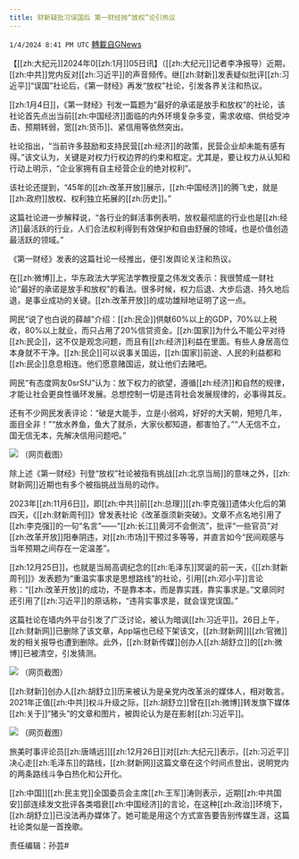 ```yaml
---
title: 财新疑批习误国后 第一财经抛“放权”论引热议
---
```

`1/4/2024 8:41 PM UTC` [轉載自GNews](https://gnews.org/articles/2185015)

【[[zh:大纪元]]2024年0[[zh:1月]]05日讯】（[[zh:大纪元]]记者李净报导）近期，[[zh:中共]]党内反对[[zh:习近平]]的声音频传。继[[zh:财新]]发表疑似批评[[zh:习近平]]“误国”社论后，《第一财经》再发“放权”社论，引发各界关注和热议。

[[zh:1月4日]]，《第一财经》刊发一篇题为“最好的承诺是放手和放权”的社论，该社论首先点出当前[[zh:中国经济]]面临的内外环境复杂多变，需求收缩、供给受冲击、预期转弱，宽[[zh:货币]]、紧信用等依然突出。

社论指出，“当前许多鼓励和支持民营[[zh:经济]]的政策，民营企业却未能有感有得。”该文认为，关键是对权力行权边界的约束和框定。尤其是，要让权力从认知和行动上明示，“企业家拥有自主经营企业的绝对权利”。

该社论还提到，“45年的[[zh:改革开放]]展示，[[zh:中国经济]]的腾飞史，就是[[zh:政府]]放权、权利独立拓展的[[zh:历史]]。”

这篇社论进一步解释说，“各行业的鲜活事例表明，放权最彻底的行业也是[[zh:经济]]最活跃的行业，人们合法权利得到有效保护和自由舒展的领域，也是价值创造最活跃的领域。”

《第一财经》发表的这篇社论一经推出，便引发舆论关注和热议。

在[[zh:微博]]上，华东政法大学宪法学教授童之伟发文表示：我很赞成一财社论“最好的承诺是放手和放权”的看法。很多时候，权力后退、大步后退、持久地后退，是事业成功的关键。[[zh:改革开放]]的成功雄辩地证明了这一点。

网民“说了也白说的薛越”介绍：[[zh:民企]]供献60%以上的GDP，70%以上税收，80%以上就业，而只占用了20%信贷资金。[[zh:国家]]为什么不能公平对待[[zh:民企]]，这不仅是观念问题，而且有[[zh:经济]]利益在里面。有些人身居高位本身就不干净。[[zh:民企]]可以说事关国运，[[zh:国家]]前途、人民的利益都和[[zh:民企]]息息相连。他们愿意赌国运，就让他们去赌吧。

网民“有态度网友0srSfJ”认为：放下权力的欲望，遵循[[zh:经济]]和自然的规律，才能让社会更良性循环发展。总想控制一切是违背社会发展规律的，必事得其反。

还有不少网民发表评论：“破是大能手，立是小弱鸡，好好的大天朝，短短几年，面目全非！”“放水养鱼，鱼大了就杀，大家伙都知道，都害怕了。”“人无信不立，国无信无本，先解决信用问题吧。”

![](https://i.epochtimes.com/assets/uploads/2024/01/id14151214-436aa89d1e6b29699691e0f65e64a7f9-e1704396816965.jpg "") （网页截图）

除上述《第一财经》刊登“放权”社论被指有挑战[[zh:北京当局]]的意味之外，[[zh:财新网]]近期也有多个被指挑战当局的动作。

2023年[[zh:11月6日]]，即[[zh:中共]]前[[zh:总理]][[zh:李克强]]遗体火化后的第四天，《[[zh:财新周刊]]》曾发表社论《改革亟须新突破》。文章不点名地引用了[[zh:李克强]]的一句“名言”——“[[zh:长江]]黄河不会倒流”，批评“一些官员”对[[zh:改革开放]]阳奉阴违，对[[zh:市场]]干预过多等等，并直言如今“民间观感与当年预期之间存在一定温差”。

[[zh:12月25日]]，也就是当局高调纪念的[[zh:毛泽东]]冥诞的前一天，《[[zh:财新周刊]]》发表题为“重温实事求是思想路线”的社论，引用[[zh:邓小平]]言论称：“[[zh:改革开放]]的成功，不是靠本本，而是靠实践，靠实事求是。”文章同时还引用了[[zh:习近平]]的原话称，“违背实事求是，就会误党误国。”

这篇社论在墙内外平台引发了广泛讨论，被认为暗讽[[zh:习近平]]。26日上午，[[zh:财新网]]已删除了该文章，App端也已经下架该文，[[zh:财新网]][[zh:官微]]发的相关报导也遭到删除。此外，[[zh:财新传媒]]创办人[[zh:胡舒立]]的[[zh:微博]]已被清空，引发猜测。

![](https://i.epochtimes.com/assets/uploads/2024/01/id14151215-b35071c1ede65476ae57cfe2cdf0c2bc-e1704396893251.jpg "") （网页截图）

[[zh:财新]]创办人[[zh:胡舒立]]历来被认为是亲党内改革派的媒体人，相对敢言。2021年正值[[zh:中共]]权斗升级之际，[[zh:胡舒立]]曾在[[zh:微博]]转发旗下媒体[[zh:关于]]“猪头”的文章和图片，被舆论认为是在影射[[zh:习近平]]。

![](https://i.epochtimes.com/assets/uploads/2024/01/id14151221-GCMZqkgWEAA21XH-e1704397321559.jpeg "") （网页截图）

旅美时事评论员[[zh:唐靖远]][[zh:12月26日]]对[[zh:大纪元]]表示，[[zh:习近平]]决心走[[zh:毛泽东]]的路线，[[zh:财新网]]这篇文章在这个时间点登出，说明党内的两条路线斗争白热化和公开化。

[[zh:中国]][[zh:民主党]]全国委员会主席[[zh:王军]]涛则表示，近期[[zh:中共国安]]部连续发文批评各类唱衰[[zh:中国经济]]的言论，在这种[[zh:政治]]环境下，[[zh:胡舒立]]已没法再办媒体了。她可能是用这个方式宣告要告别传媒生涯，这篇社论类似是一首挽歌。

责任编辑：孙芸#
